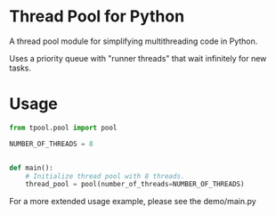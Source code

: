 # Thread Pool for Python

A thread pool module for simplifying multithreading code in Python.

Uses a priority queue with "runner threads" that wait infinitely for new tasks.


# Usage

```python
from tpool.pool import pool

NUMBER_OF_THREADS = 8


def main():
    # Initialize thread pool with 8 threads.
    thread_pool = pool(number_of_threads=NUMBER_OF_THREADS)

```

For a more extended usage example, please see the demo/main.py
